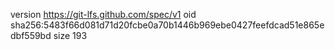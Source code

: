 version https://git-lfs.github.com/spec/v1
oid sha256:5483f66d081d71d20fcbe0a70b1446b969ebe0427feefdcad51e865edbf559bd
size 193
